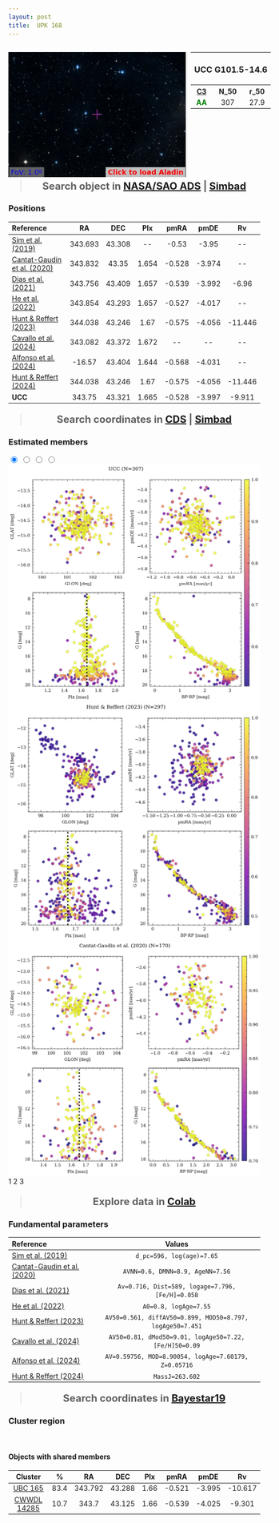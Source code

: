 ```yaml
---
layout: post
title:  UPK 168
---
```

<div style="display: flex; justify-content: space-between; width:720px;height:250px">
<div style="text-align: center;">

<!-- Static image + data attributes for FOV and target -->
<img id="aladin_img"
     data-umami-event="aladin_load"
     src="https://raw.githubusercontent.com/ucc23/Q2N/main/plots/upk168_aladin.webp"
     alt="Click to load Aladin Lite" 
     style="width:355px;height:250px; cursor: pointer;"
     data-fov="0.93" 
     data-target="343.75 43.321"/>
<!-- Div to contain Aladin Lite viewer -->
<div id="aladin-lite-div" style="width:355px;height:250px;display:none;"></div>
<!-- Aladin Lite script (will be loaded after the image is clicked) -->
<script src="{{ site.baseurl }}/scripts/aladin_load.js"></script>

</div>
<!-- Left block -->

<table style="width:355px;height:250px;">
  <!-- Row 1 (title) -->
  <tr>
    <td colspan="5"><h3>UCC G101.5-14.6</h3></td>
  </tr>
  <!-- Row 2 -->
  <tr>
    <th style="text-align: center;"><a href="https://ucc.ar/faq#what-is-the-c3-parameter" title="Combined class">C3</a></th>
    <th style="text-align: center;"><div title="Stars with membership probability >50%">N_50</div></th>
    <th style="text-align: center;"><div title="Radius that contains half the members [arcmin]">r_50</div></th>
  </tr>
  <!-- Row 3 -->
  <tr>
    <td style="text-align: center;"><span style="color: green; font-weight: bold;">A</span><span style="color: green; font-weight: bold;">A</span></td>
    <td style="text-align: center;">307</td>
    <td style="text-align: center;">27.9</td>
  </tr>
</table>
</div>

> <p style="text-align:center; font-weight: bold; font-size:20px">Search object in <a data-umami-event="nasa_search" href="https://ui.adsabs.harvard.edu/search/q=%20collection%3Aastronomy%20body%3A%22UPK%20168%22&sort=date%20desc%2C%20bibcode%20desc&p_=0" target="_blank">NASA/SAO ADS</a> | <a data-umami-event="simbad_search" href="https://simbad.cds.unistra.fr/simbad/sim-id-refs?Ident=upk168" target="_blank">Simbad</a></p>


### Positions

| Reference    | RA    | DEC   | Plx  | pmRA  | pmDE   |  Rv  |
| :---         | :---: | :---: | :---: | :---: | :---: | :---: |
|[Sim et al. (2019)](https://ui.adsabs.harvard.edu/abs/2019JKAS...52..145S) | 343.693 | 43.308 | -- | -0.53 | -3.95 | -- |
|[Cantat-Gaudin et al. (2020)](https://ui.adsabs.harvard.edu/abs/2020A%26A...640A...1C) | 343.832 | 43.35 | 1.654 | -0.528 | -3.974 | -- |
|[Dias et al. (2021)](https://ui.adsabs.harvard.edu/abs/2021MNRAS.504..356D) | 343.756 | 43.409 | 1.657 | -0.539 | -3.992 | -6.96 |
|[He et al. (2022)](https://ui.adsabs.harvard.edu/abs/2022ApJS..262....7H) | 343.854 | 43.293 | 1.657 | -0.527 | -4.017 | -- |
|[Hunt & Reffert (2023)](https://ui.adsabs.harvard.edu/abs/2023A%26A...673A.114H) | 344.038 | 43.246 | 1.67 | -0.575 | -4.056 | -11.446 |
|[Cavallo et al. (2024)](https://ui.adsabs.harvard.edu/abs/2024AJ....167...12C) | 343.082 | 43.372 | 1.672 | -- | -- | -- |
|[Alfonso et al. (2024)](https://ui.adsabs.harvard.edu/abs/2024A%26A...689A..18A) | -16.57 | 43.404 | 1.644 | -0.568 | -4.031 | -- |
|[Hunt & Reffert (2024)](https://ui.adsabs.harvard.edu/abs/2024A%26A...686A..42H) | 344.038 | 43.246 | 1.67 | -0.575 | -4.056 | -11.446 |
| **UCC** |343.75 | 43.321 | 1.665 | -0.528 | -3.997 | -9.911 |

> <p style="text-align:center; font-weight: bold; font-size:20px">Search coordinates in <a data-umami-event="cds_coord_search" href="https://cdsportal.u-strasbg.fr/?target=343.75,+43.321" target="_blank">CDS</a> | <a data-umami-event="simbad_coord_search" href="https://simbad.cds.unistra.fr/mobile/object_list.html?coord=343.75%2043.321&output=json&radius=5&userEntry=upk168" target="_blank">Simbad</a></p>

### Estimated members

<div class="carousel">
<input type="radio" name="radio-btn" id="slide1" checked>
<input type="radio" name="radio-btn" id="slide1">
<input type="radio" name="radio-btn" id="slide2">
<input type="radio" name="radio-btn" id="slide3">
<div class="slides">
<div class="slide">
<a href="https://raw.githubusercontent.com/ucc23/Q2N/main/plots/UCC/upk168.webp" target="_blank">
<img src="https://raw.githubusercontent.com/ucc23/Q2N/main/plots/UCC/upk168.webp" alt="UPK 168 UCC">
</a>
</div>
<div class="slide">
<a href="https://raw.githubusercontent.com/ucc23/Q2N/main/plots/HUNT23/upk168.webp" target="_blank">
<img src="https://raw.githubusercontent.com/ucc23/Q2N/main/plots/HUNT23/upk168.webp" alt="UPK 168 HUNT23">
</a>
</div>
<div class="slide">
<a href="https://raw.githubusercontent.com/ucc23/Q2N/main/plots/CANTAT20/upk168.webp" target="_blank">
<img src="https://raw.githubusercontent.com/ucc23/Q2N/main/plots/CANTAT20/upk168.webp" alt="UPK 168 CANTAT20">
</a>
</div>
</div>
<div class="indicators">
<label for="slide1">1</label>
<label for="slide2">2</label>
<label for="slide3">3</label>
</div>
</div>


> <p style="text-align:center; font-weight: bold; font-size:20px">Explore data in <a data-umami-event="colab" href="https://colab.research.google.com/github/ucc23/ucc/blob/main/assets/notebook.ipynb" target="_blank">Colab</a></p>


### Fundamental parameters

| Reference |  Values |
| :---      |  :---:  |
| [Sim et al. (2019)](https://ui.adsabs.harvard.edu/abs/2019JKAS...52..145S) | `d_pc=596, log(age)=7.65` |
| [Cantat-Gaudin et al. (2020)](https://ui.adsabs.harvard.edu/abs/2020A%26A...640A...1C) | `AVNN=0.6, DMNN=8.9, AgeNN=7.56` |
| [Dias et al. (2021)](https://ui.adsabs.harvard.edu/abs/2021MNRAS.504..356D) | `Av=0.716, Dist=589, logage=7.796, [Fe/H]=0.058` |
| [He et al. (2022)](https://ui.adsabs.harvard.edu/abs/2022ApJS..262....7H) | `A0=0.8, logAge=7.55` |
| [Hunt & Reffert (2023)](https://ui.adsabs.harvard.edu/abs/2023A%26A...673A.114H) | `AV50=0.561, diffAV50=0.899, MOD50=8.797, logAge50=7.451` |
| [Cavallo et al. (2024)](https://ui.adsabs.harvard.edu/abs/2024AJ....167...12C) | `AV50=0.81, dMod50=9.01, logAge50=7.22, [Fe/H]50=0.09` |
| [Alfonso et al. (2024)](https://ui.adsabs.harvard.edu/abs/2024A%26A...689A..18A) | `AV=0.59756, MOD=8.90054, logAge=7.60179, Z=0.05716` |
| [Hunt & Reffert (2024)](https://ui.adsabs.harvard.edu/abs/2024A%26A...686A..42H) | `MassJ=263.602` |

> <p style="text-align:center; font-weight: bold; font-size:20px">Search coordinates in <a data-umami-event="bayestar" href="http://argonaut.skymaps.info/query?lon=101.49%20&lat=-14.631&coordsys=gal&mapname=bayestar2019" target="_blank">Bayestar19</a></p>


### Cluster region

<html lang="en">
  <body>
    <center>
    <div id="plot-params"
         data-oc-name="upk168"
         data-ra-center="343.83"
         data-dec-center="43.35"
         data-rad-deg="27.9"
         data-plx="1.665">
    </div>
    <div id="plot-container">
        <div id="plot"></div>
    </div>
    <script defer type="module" src="{{ site.baseurl }}/scripts/radec_scatter.js"></script>
    </center>
  </body>
</html>
<br>


#### Objects with shared members

| Cluster | <span title="Percentage of members that this OC shares with the ones listed">%</span>   | RA   | DEC   | Plx   | pmRA  | pmDE  | Rv    |
| :---:   | :-: |:---: | :---: | :---: | :---: | :---: | :---: |
|[UBC 165](/_clusters/ubc165/)| 83.4 | 343.792 | 43.288 | 1.66 | -0.521 | -3.995 | -10.617 |
|[CWWDL 14285](/_clusters/cwwdl14285/)| 10.7 | 343.7 | 43.125 | 1.66 | -0.539 | -4.025 | -9.301 |